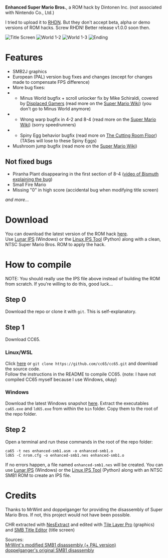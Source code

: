 **Enhanced Super Mario Bros.**, a ROM hack by Dintonen Inc. (not associated with Nintendo Co., Ltd.)

I tried to upload it to [RHDN](https://romhacking.net/). But they don't accept beta, alpha or demo versions of ROM hacks. Screw RHDN! Better release v1.0.0 soon then.

![Title Screen](https://raw.githubusercontent.com/gamingwithevets/enhanced-smb1/main/enhanced-smb1-1.png)
![World 1-2](https://raw.githubusercontent.com/gamingwithevets/enhanced-smb1/main/enhanced-smb1-0.png)
![World 1-3](https://raw.githubusercontent.com/gamingwithevets/enhanced-smb1/main/enhanced-smb1-3.png)
![Ending](https://raw.githubusercontent.com/gamingwithevets/enhanced-smb1/main/enhanced-smb1-2.png)

# Features
- SMB2J graphics
- European (PAL) version bug fixes and changes (except for changes made to compensate FPS difference)
- More bug fixes:
- - Minus World bugfix + scroll unlocker fix by Mike Schiraldi, covered by [Displaced Gamers](https://www.youtube.com/watch?v=61m5MiyC17s) (read more on the [Super Mario Wiki](https://www.mariowiki.com/Minus_World)) (you don't go to Minus World anymore)
- - Wrong warp bugfix in 4-2 and 8-4 (read more on the [Super Mario Wiki](https://www.mariowiki.com/List_of_Super_Mario_Bros._glitches#Wrong_Warp)) (sorry speedrunners)
- - Spiny Egg behavior bugfix (read more on [The Cutting Room Floor](https://tcrf.net/Super_Mario_Bros.#Unused_Spiny_Egg_Behavior)) (TASes will lose to these Spiny Eggs)
- Mushroom jump bugfix (read more on the [Super Mario Wiki](https://www.mariowiki.com/List_of_Super_Mario_Bros._glitches#Mushroom_Jump))
## Not fixed bugs
- Piranha Plant disappearing in the first section of 8-4 ([video of Bismuth explaining the bug](https://youtu.be/U7RzoIEoSMY?t=1316))
- Small Fire Mario
- Missing "0" in high score (accidental bug when modifying title screen)

*and more...*

# Download
You can download the latest version of the ROM hack [here](https://github.com/gamingwithevets/enhanced-smb1/releases/latest/download/enhanced-smb1.zip).  
Use [Lunar IPS](https://www.romhacking.net/utilities/240/) (Windows) or the [Linux IPS Tool](https://github.com/kylon/Lipx) (Python) along with a clean, NTSC Super Mario Bros. ROM to apply the hack.
# How to compile
NOTE: You should really use the IPS file above instead of building the ROM from scratch. If you're willing to do this, good luck...
## Step 0
Download the repo or clone it with `git`. This is self-explanatory.
## Step 1
Download CC65.
### Linux/WSL
Click [here](https://github.com/cc65/cc65/releases/latest) or `git clone https://github.com/cc65/cc65.git` and download the source code.  
Follow the instructions in the README to compile CC65. (note: I have not compiled CC65 myself because I use Windows, okay)

### Windows
Download the latest Windows snapshot [here](https://sourceforge.net/projects/cc65/files/cc65-snapshot-win32.zip). Extract the executables `ca65.exe` and `ld65.exe` from within the `bin` folder. Copy them to the root of the repo folder.

## Step 2
Open a terminal and run these commands in the root of the repo folder:
```
ca65 -t nes enhanced-smb1.asm -o enhanced-smb1.o
ld65 -C nrom.cfg -o enhanced-smb1.nes enhanced-smb1.o
```
If no errors happen, a file named `enhanced-smb1.nes` will be created. You can use [Lunar IPS](https://www.romhacking.net/utilities/240/) (Windows) or the [Linux IPS Tool](https://github.com/kylon/Lipx) (Python) along with an NTSC SMB1 ROM to create an IPS file.

# Credits
Thanks to MrWint and doppelganger for providing the disassembly of Super Mario Bros. If not, this project would not have been possible.

CHR extracted with [NesExtract](https://github.com/X-death25/Nes-Extract) and edited with [Tile Layer Pro](https://www.romhacking.net/utilities/108/) (graphics) and [SMB Title Editor](https://www.romhacking.net/utilities/1513/) (title screen)

Sources:  
[MrWint's modified SMB1 disassembly (+ PAL version)](https://github.com/MrWint/smb-dis)  
[doppelganger's original SMB1 disassembly](https://gist.github.com/1wErt3r/4048722)
